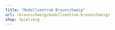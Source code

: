 ```yaml
---
title: "Modellzentrum Braunschweig"
url: /braunschweig/modellzentrum-braunschweig/
shop: Spielzeug
---
```

